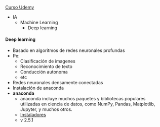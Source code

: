 [Curso Udemy](https://www.udemy.com/course/deep-learning-desde-cero-en-python/learn/lecture/23711342#overview)

- IA
  - Machine Learning
    - Deep learning

#### Deep learning
- Basado en algoritmos de redes neuronales profundas
- Pe: 
  - Clasificación de imagenes
  - Reconocimiento de texto
  - Conducción autonoma
  - etc
- Redes neuronales densamente conectadas
- Instalación de anaconda
- **anaconda**
  - anaconda incluye muchos paquetes y bibliotecas populares utilizadas en ciencia de datos, como NumPy, Pandas, Matplotlib, Jupyter, y muchos otros. 
  - [Instaladores](https://www.anaconda.com/download)
  - v 2.5.1 
